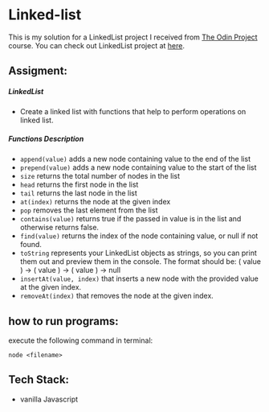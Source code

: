 # Linked-list

This is my solution for a LinkedList project I received from [The Odin Project](https://www.theodinproject.com) course. You can check out LinkedList project at [here](https://www.theodinproject.com/lessons/javascript-linked-lists).

## Assigment:

##### LinkedList

- Create a linked list with functions that help to perform operations on linked list.

##### Functions Description

- ```append(value)``` adds a new node containing value to the end of the list
- ```prepend(value)``` adds a new node containing value to the start of the list
- ```size``` returns the total number of nodes in the list
- ```head``` returns the first node in the list
- ```tail``` returns the last node in the list
- ```at(index)``` returns the node at the given index
- ```pop``` removes the last element from the list
- ```contains(value)``` returns true if the passed in value is in the list and otherwise returns false.
- ```find(value)``` returns the index of the node containing value, or null if not found.
- ```toString``` represents your LinkedList objects as strings, so you can print them out and preview them in the console. The format should be: ( value ) -> ( value ) -> ( value ) -> null
- ```insertAt(value, index)``` that inserts a new node with the provided value at the given index.
- ```removeAt(index)``` that removes the node at the given index.

## how to run programs:

execute the following command in terminal:
```
node <filename> 
```

## Tech Stack:

- vanilla Javascript
